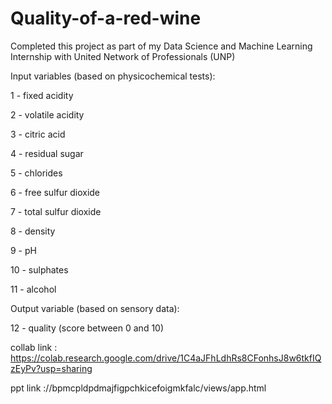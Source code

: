 # Quality-of-a-red-wine
Completed this project as part of my Data Science and Machine Learning Internship with United Network of Professionals (UNP)

Input variables (based on physicochemical tests):

1 - fixed acidity

2 - volatile acidity

3 - citric acid

4 - residual sugar

5 - chlorides

6 - free sulfur dioxide

7 - total sulfur dioxide

8 - density

9 - pH

10 - sulphates

11 - alcohol

Output variable (based on sensory data):

12 - quality (score between 0 and 10)

collab link : https://colab.research.google.com/drive/1C4aJFhLdhRs8CFonhsJ8w6tkfIQzEyPv?usp=sharing

ppt link ://bpmcpldpdmajfigpchkicefoigmkfalc/views/app.html
